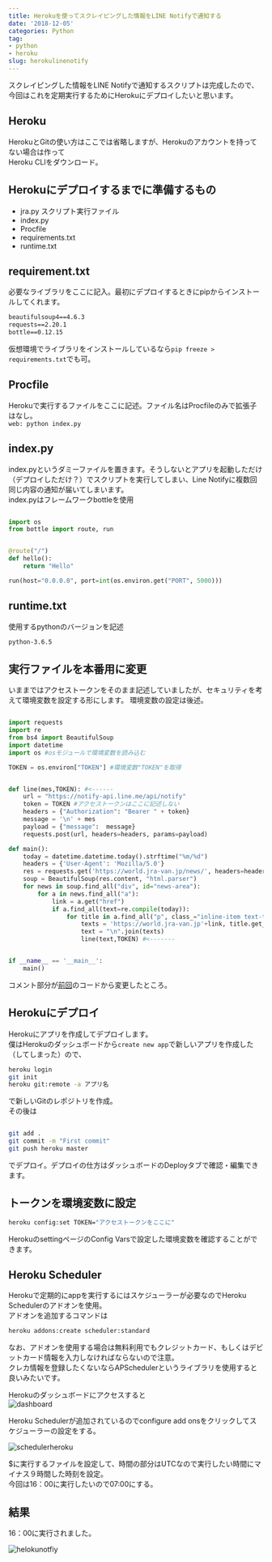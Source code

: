 ```yaml
---
title: Herokuを使ってスクレイピングした情報をLINE Notifyで通知する
date: '2018-12-05'
categories: Python
tag:
- python
- heroku
slug: herokulinenotify
---
```


スクレイピングした情報をLINE Notifyで通知するスクリプトは完成したので、  
今回はこれを定期実行するためにHerokuにデプロイしたいと思います。

## Heroku

HerokuとGitの使い方はここでは省略しますが、Herokuのアカウントを持ってない場合は作って  
Heroku CLIをダウンロード。

## Herokuにデプロイするまでに準備するもの

- jra.py スクリプト実行ファイル
- index.py
- Procfile
- requirements.txt
- runtime.txt

## requirement.txt

必要なライブラリをここに記入。最初にデプロイするときにpipからインストールしてくれます。  

```cmd
beautifulsoup4==4.6.3
requests==2.20.1
bottle==0.12.15
```

仮想環境でライブラリをインストールしているなら`pip freeze > requirements.txt`でも可。  

## Procfile

Herokuで実行するファイルをここに記述。ファイル名はProcfileのみで拡張子はなし。  
`web: python index.py`

## index.py

index.pyというダミーファイルを置きます。そうしないとアプリを起動しただけ（デプロイしただけ？）でスクリプトを実行してしまい、Line Notifyに複数回同じ内容の通知が届いてしまいます。  
index.pyはフレームワークbottleを使用

```python

import os
from bottle import route, run


@route("/")
def hello():
    return "Hello"

run(host="0.0.0.0", port=int(os.environ.get("PORT", 5000)))

```

## runtime.txt

使用するpythonのバージョンを記述

```cmd
python-3.6.5
```

## 実行ファイルを本番用に変更

いままではアクセストークンをそのまま記述していましたが、セキュリティを考えて環境変数を設定する形にします。
環境変数の設定は後述。

```python

import requests
import re
from bs4 import BeautifulSoup
import datetime
import os #osモジュールで環境変数を読み込む

TOKEN = os.environ["TOKEN"] #環境変数"TOKEN"を取得


def line(mes,TOKEN): #<------
    url = "https://notify-api.line.me/api/notify"
    token = TOKEN #アクセストークンはここに記述しない
    headers = {"Authorization": "Bearer " + token}
    message = '\n' + mes
    payload = {"message":  message}
    requests.post(url, headers=headers, params=payload)

def main():
    today = datetime.datetime.today().strftime("%m/%d")
    headers = {'User-Agent': 'Mozilla/5.0'}
    res = requests.get('https://world.jra-van.jp/news/', headers=headers)
    soup = BeautifulSoup(res.content, "html.parser")
    for news in soup.find_all("div", id="news-area"):
        for a in news.find_all("a"):
            link = a.get("href")
            if a.find_all(text=re.compile(today)):
                for title in a.find_all("p", class_="inline-item text-title photo"):
                    texts = 'https://world.jra-van.jp'+link, title.get_text()
                    text = "\n".join(texts)
                    line(text,TOKEN) #<-------


if __name__ == '__main__':
    main()
```

コメント部分が[前回](https://www.ravness.com/posts/linenotify2)のコードから変更したところ。

## Herokuにデプロイ

Herokuにアプリを作成してデプロイします。  
僕はHerokuのダッシュボードから`create new app`で新しいアプリを作成した（してしまった）ので、

```bash
heroku login
git init
heroku git:remote -a アプリ名
```

で新しいGitのレポジトリを作成。  
その後は

```bash

git add .
git commit -m "First commit"
git push heroku master

```

でデプロイ。デプロイの仕方はダッシュボードのDeployタブで確認・編集できます。

## トークンを環境変数に設定

```bash
heroku config:set TOKEN="アクセストークンをここに"
```

HerokuのsettingページのConfig Varsで設定した環境変数を確認することができます。

## Heroku Scheduler

Herokuで定期的にappを実行するにはスケジューラーが必要なのでHeroku Schedulerのアドオンを使用。  
アドオンを追加するコマンドは
```bash
heroku addons:create scheduler:standard
```
  
なお、アドオンを使用する場合は無料利用でもクレジットカード、もしくはデビットカード情報を入力しなければならないので注意。  
クレカ情報を登録したくないならAPSchedulerというライブラリを使用すると良いみたいです。  

Herokuのダッシュボードにアクセスすると  
![dashboard](../../../images/dashboardheroku.jpg)

Heroku Schedulerが追加されているのでconfigure add onsをクリックしてスケジューラーの設定をする。

![schedulerheroku](../../../images/schedulerheroku.jpg)

$に実行するファイルを設定して、時間の部分はUTCなので実行したい時間にマイナス９時間した時刻を設定。  
今回は16：00に実行したいので07:00にする。

## 結果

16：00に実行されました。

![helokunotfiy](../../../images/herokuline.jpg)

